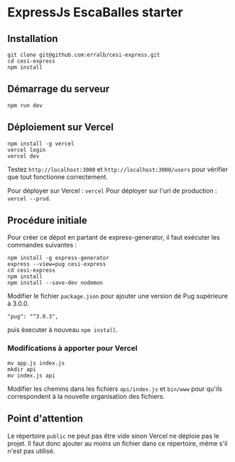 # ExpressJs EscaBalles starter

## Installation

```
git clone git@github.com:erralb/cesi-express.git
cd cesi-express
npm install
```

## Démarrage du serveur

```
npm run dev
```

## Déploiement sur Vercel

```
npm install -g vercel
vercel login
vercel dev
```

Testez `http://localhost:3000` et `http://localhost:3000/users` pour vérifier que tout fonctionne correctement.

Pour déployer sur Vercel : `vercel`
Pour déployer sur l'url de production : `vercel --prod`.

## Procédure initiale 

Pour créer ce dépot en partant de express-generator, il faut exécuter les commandes suivantes :

```
npm install -g express-generator
express --view=pug cesi-express
cd cesi-express
npm install
npm install --save-dev nodemon
```

Modifier le fichier `package.json` pour ajouter une version de Pug supérieure à 3.0.0.

```
"pug": "^3.0.3",
```

puis éxecuter à nouveau `npm install`.

### Modifications à apporter pour Vercel

```
mv app.js index.js
mkdir api
mv index.js api
```

Modifier les chemins dans les fichiers `api/index.js` et `bin/www` pour qu'ils correspondent à la nouvelle organisation des fichiers.

## Point d'attention

Le répertoire `public` ne peut pas être vide sinon Vercel ne déploie pas le projet. Il faut donc ajouter au moins un fichier dans ce répertoire, même s'il n'est pas utilisé.
